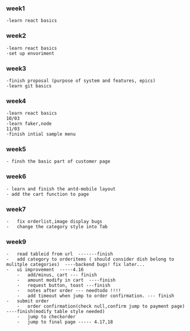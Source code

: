 ### week1

    -learn react basics

### week2

    -learn react basics
    -set up envoriment

### week3

    -finish proposal (purpose of system and features, epics)
    -learn git basics

### week4

    -learn react basics
    10/03
    -learn faker,node
    11/03
    -finish intial sample menu

### week5

    - finsh the basic part of customer page

### week6

    - learn and finish the antd-mobile layout
    - add the cart function to page

### week7

    -   fix orderlist,image display bugs
    -   change the category style into Tab

### week9

    -   read tableid from url  -------finish
    -   add category to orderitems ( should consider dish belong to mulitple categories)  ----backend bugs! fix later...
    -   ui improvement  -----4.16
        -   add/minus, cart --- finish
        -   amount modify in cart  ----finish
        -   request button, toast ---finish
        -   notes after order --- needtodo !!!!
        -   add timeout when jump to order confirmation. --- finish
    -   submit order
        -   order confirmation(check null,confirm jump to payment page)       ----finish(modify table style needed)
        -   jump to checkorder
        -   jump to final page ----- 4.17,18
